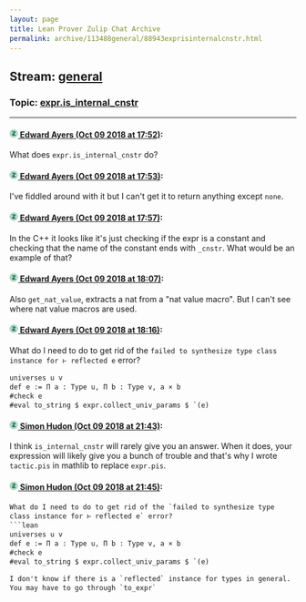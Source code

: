 ```yaml
---
layout: page
title: Lean Prover Zulip Chat Archive 
permalink: archive/113488general/88943exprisinternalcnstr.html
---
```


## Stream: [general](index.html)
### Topic: [expr.is_internal_cnstr](88943exprisinternalcnstr.html)

---

#### [![Click to go to Zulip](../../assets/img/zulip2.png) Edward Ayers (Oct 09 2018 at 17:52)](https://leanprover.zulipchat.com/#narrow/stream/113488-general/topic/expr.is_internal_cnstr/near/135479383):
What does `expr.is_internal_cnstr` do?

#### [![Click to go to Zulip](../../assets/img/zulip2.png) Edward Ayers (Oct 09 2018 at 17:53)](https://leanprover.zulipchat.com/#narrow/stream/113488-general/topic/expr.is_internal_cnstr/near/135479414):
I've fiddled around with it but I can't get it to return anything except `none`.

#### [![Click to go to Zulip](../../assets/img/zulip2.png) Edward Ayers (Oct 09 2018 at 17:57)](https://leanprover.zulipchat.com/#narrow/stream/113488-general/topic/expr.is_internal_cnstr/near/135479658):
In the C++ it looks like it's just checking if the expr is a constant and checking that the name of the constant ends with `_cnstr`. What would be an example of that?

#### [![Click to go to Zulip](../../assets/img/zulip2.png) Edward Ayers (Oct 09 2018 at 18:07)](https://leanprover.zulipchat.com/#narrow/stream/113488-general/topic/expr.is_internal_cnstr/near/135480278):
Also `get_nat_value`, extracts a nat from a "nat value macro". But I can't see where nat value macros are used.

#### [![Click to go to Zulip](../../assets/img/zulip2.png) Edward Ayers (Oct 09 2018 at 18:16)](https://leanprover.zulipchat.com/#narrow/stream/113488-general/topic/expr.is_internal_cnstr/near/135480811):
What do I need to do to get rid of the `failed to synthesize type class instance for ⊢ reflected e` error?
```lean
universes u v
def e := Π a : Type u, Π b : Type v, a × b
#check e
#eval to_string $ expr.collect_univ_params $ `(e)
```

#### [![Click to go to Zulip](../../assets/img/zulip2.png) Simon Hudon (Oct 09 2018 at 21:43)](https://leanprover.zulipchat.com/#narrow/stream/113488-general/topic/expr.is_internal_cnstr/near/135493468):
I think `is_internal_cnstr` will rarely give you an answer. When it does, your expression will likely give you a bunch of trouble and that's why I wrote `tactic.pis` in mathlib to replace `expr.pis`.

#### [![Click to go to Zulip](../../assets/img/zulip2.png) Simon Hudon (Oct 09 2018 at 21:45)](https://leanprover.zulipchat.com/#narrow/stream/113488-general/topic/expr.is_internal_cnstr/near/135493562):
```quote
What do I need to do to get rid of the `failed to synthesize type class instance for ⊢ reflected e` error?
```lean
universes u v
def e := Π a : Type u, Π b : Type v, a × b
#check e
#eval to_string $ expr.collect_univ_params $ `(e)
```
```
I don't know if there is a `reflected` instance for types in general. You may have to go through `to_expr`

